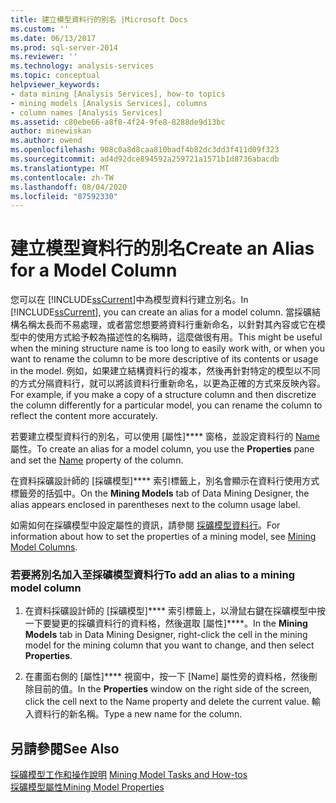 ```yaml
---
title: 建立模型資料行的別名 |Microsoft Docs
ms.custom: ''
ms.date: 06/13/2017
ms.prod: sql-server-2014
ms.reviewer: ''
ms.technology: analysis-services
ms.topic: conceptual
helpviewer_keywords:
- data mining [Analysis Services], how-to topics
- mining models [Analysis Services], columns
- column names [Analysis Services]
ms.assetid: c80ebe66-a8f8-4f24-9fe8-8288de9d13bc
author: minewiskan
ms.author: owend
ms.openlocfilehash: 908c0a8d8caa810badf4b82dc3dd3f411d09f323
ms.sourcegitcommit: ad4d92dce894592a259721a1571b1d8736abacdb
ms.translationtype: MT
ms.contentlocale: zh-TW
ms.lasthandoff: 08/04/2020
ms.locfileid: "87592330"
---
```

# <a name="create-an-alias-for-a-model-column"></a><span data-ttu-id="d9e2c-102">建立模型資料行的別名</span><span class="sxs-lookup"><span data-stu-id="d9e2c-102">Create an Alias for a Model Column</span></span>
  <span data-ttu-id="d9e2c-103">您可以在 [!INCLUDE[ssCurrent](../../includes/sscurrent-md.md)]中為模型資料行建立別名。</span><span class="sxs-lookup"><span data-stu-id="d9e2c-103">In [!INCLUDE[ssCurrent](../../includes/sscurrent-md.md)], you can create an alias for a model column.</span></span> <span data-ttu-id="d9e2c-104">當採礦結構名稱太長而不易處理，或者當您想要將資料行重新命名，以針對其內容或它在模型中的使用方式給予較為描述性的名稱時，這麼做很有用。</span><span class="sxs-lookup"><span data-stu-id="d9e2c-104">This might be useful when the mining structure name is too long to easily work with, or when you want to rename the column to be more descriptive of its contents or usage in the model.</span></span> <span data-ttu-id="d9e2c-105">例如，如果建立結構資料行的複本，然後再針對特定的模型以不同的方式分隔資料行，就可以將該資料行重新命名，以更為正確的方式來反映內容。</span><span class="sxs-lookup"><span data-stu-id="d9e2c-105">For example, if you make a copy of a structure column and then discretize the column differently for a particular model, you can rename the column to reflect the content more accurately.</span></span>  
  
 <span data-ttu-id="d9e2c-106">若要建立模型資料行的別名，可以使用 [屬性]\*\*\*\* 窗格，並設定資料行的 [Name](https://docs.microsoft.com/bi-reference/assl/properties/name-element-assl) 屬性。</span><span class="sxs-lookup"><span data-stu-id="d9e2c-106">To create an alias for a model column, you use the **Properties** pane and set the [Name](https://docs.microsoft.com/bi-reference/assl/properties/name-element-assl) property of the column.</span></span>  
  
 <span data-ttu-id="d9e2c-107">在資料採礦設計師的 [採礦模型]\*\*\*\* 索引標籤上，別名會顯示在資料行使用方式標籤旁的括弧中。</span><span class="sxs-lookup"><span data-stu-id="d9e2c-107">On the **Mining Models** tab of Data Mining Designer, the alias appears enclosed in parentheses next to the column usage label.</span></span>  
  
 <span data-ttu-id="d9e2c-108">如需如何在採礦模型中設定屬性的資訊，請參閱 [採礦模型資料行](mining-model-columns.md)。</span><span class="sxs-lookup"><span data-stu-id="d9e2c-108">For information about how to set the properties of a mining model, see [Mining Model Columns](mining-model-columns.md).</span></span>  
  
### <a name="to-add-an-alias-to-a-mining-model-column"></a><span data-ttu-id="d9e2c-109">若要將別名加入至採礦模型資料行</span><span class="sxs-lookup"><span data-stu-id="d9e2c-109">To add an alias to a mining model column</span></span>  
  
1.  <span data-ttu-id="d9e2c-110">在資料採礦設計師的 [採礦模型]\*\*\*\* 索引標籤上，以滑鼠右鍵在採礦模型中按一下要變更的採礦資料行的資料格，然後選取 [屬性]\*\*\*\*。</span><span class="sxs-lookup"><span data-stu-id="d9e2c-110">In the **Mining Models** tab in Data Mining Designer, right-click the cell in the mining model for the mining column that you want to change, and then select **Properties**.</span></span>  
  
2.  <span data-ttu-id="d9e2c-111">在畫面右側的 [屬性]\*\*\*\* 視窗中，按一下 [Name] 屬性旁的資料格，然後刪除目前的值。</span><span class="sxs-lookup"><span data-stu-id="d9e2c-111">In the **Properties** window on the right side of the screen, click the cell next to the Name property and delete the current value.</span></span> <span data-ttu-id="d9e2c-112">輸入資料行的新名稱。</span><span class="sxs-lookup"><span data-stu-id="d9e2c-112">Type a new name for the column.</span></span>  
  
## <a name="see-also"></a><span data-ttu-id="d9e2c-113">另請參閱</span><span class="sxs-lookup"><span data-stu-id="d9e2c-113">See Also</span></span>  
 <span data-ttu-id="d9e2c-114">[採礦模型工作和操作說明](mining-model-tasks-and-how-tos.md) </span><span class="sxs-lookup"><span data-stu-id="d9e2c-114">[Mining Model Tasks and How-tos](mining-model-tasks-and-how-tos.md) </span></span>  
 [<span data-ttu-id="d9e2c-115">採礦模型屬性</span><span class="sxs-lookup"><span data-stu-id="d9e2c-115">Mining Model Properties</span></span>](mining-model-properties.md)  
  
  
